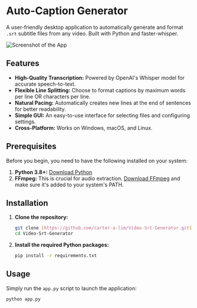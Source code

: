 # Auto-Caption Generator

A user-friendly desktop application to automatically generate and format `.srt` subtitle files from any video. Built with Python and faster-whisper.

![Screenshot of the App](https://github.com/user-attachments/assets/ca61d81e-bd27-4fe3-b6ad-f547e9cca445)

## Features

- **High-Quality Transcription:** Powered by OpenAI's Whisper model for accurate speech-to-text.
- **Flexible Line Splitting:** Choose to format captions by maximum words per line OR characters per line.
- **Natural Pacing:** Automatically creates new lines at the end of sentences for better readability.
- **Simple GUI:** An easy-to-use interface for selecting files and configuring settings.
- **Cross-Platform:** Works on Windows, macOS, and Linux.

## Prerequisites

Before you begin, you need to have the following installed on your system:

1.  **Python 3.8+:** [Download Python](https://www.python.org/downloads/)
2.  **FFmpeg:** This is crucial for audio extraction. [Download FFmpeg](https://ffmpeg.org/download.html) and make sure it's added to your system's PATH.

## Installation

1.  **Clone the repository:**
    ```bash
    git clone [https://github.com/carter-a-lim/Video-Srt-Generator.git](https://github.com/carter-a-lim/Video-Srt-Generator.git)
    cd Video-Srt-Generator
    ```

2.  **Install the required Python packages:**
    ```bash
    pip install -r requirements.txt
    ```

## Usage

Simply run the `app.py` script to launch the application:
```bash
python app.py
